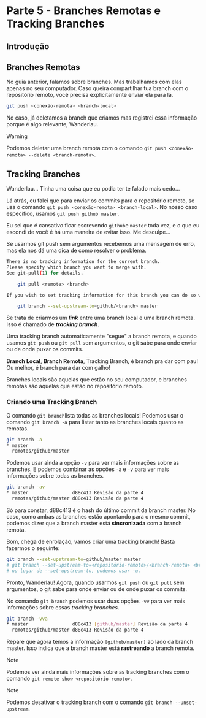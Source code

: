 # Parte 5 - Branches Remotas e Tracking Branches

## Introdução



## Branches Remotas

No guia anterior, falamos sobre branches. Mas trabalhamos com elas apenas no seu computador. Caso queira compartilhar tua branch com o repositório remoto, você precisa explicitamente enviar ela para lá.

```bash
git push <conexão-remota> <branch-local>
```

No caso, já deletamos a branch que criamos mas registrei essa informação porque é algo relevante, Wanderlau.

> [!WARNING]
> Podemos deletar uma branch remota com o comando `git push <conexão-remota> --delete <branch-remota>`.

## Tracking Branches

Wanderlau... Tinha uma coisa que eu podia ter te falado mais cedo...

Lá atrás, eu falei que para enviar os commits para o repositório remoto, se usa o comando `git push <conexão-remota> <branch-local>`. No nosso caso específico, usamos `git push github master`.

Eu sei que é cansativo ficar escrevendo `github`e `master` toda vez, e o que eu escondi de você é há uma maneira de evitar isso. Me desculpe...

Se usarmos git push sem argumentos recebemos uma mensagem de erro, mas ela nos dá uma dica de como resolver o problema.

```bash
There is no tracking information for the current branch.
Please specify which branch you want to merge with.
See git-pull(1) for details.

    git pull <remote> <branch>

If you wish to set tracking information for this branch you can do so with:

    git branch --set-upstream-to=github/<branch> master
```

Se trata de criarmos um ***link*** entre uma branch local e uma branch remota. Isso é chamado de ***tracking branch***. 

Uma tracking branch automaticamente "segue" a branch remota, e quando usamos `git push` ou `git pull` sem argumentos, o git sabe para onde enviar ou de onde puxar os commits.

**Branch Local**, **Branch Remota**, Tracking Branch, é branch pra dar com pau! Ou melhor, é branch para dar com galho!

Branches locais são aquelas que estão no seu computador, e branches remotas são aquelas que estão no repositório remoto.

### Criando uma Tracking Branch

O comando `git branch`lista todas as branches locais! Podemos usar o comando `git branch -a` para listar tanto as branches locais quanto as remotas.

```bash
git branch -a
* master
  remotes/github/master
```

Podemos usar ainda a opção `-v` para ver mais informações sobre as branches. E podemos combinar as opções `-a` e `-v` para ver mais informações sobre todas as branches.

```bash
git branch -av
* master                d88c413 Revisão da parte 4
  remotes/github/master d88c413 Revisão da parte 4
```

Só para constar, d88c413 é o hash do último commit da branch master. No caso, como ambas as branches estão apontando para o mesmo commit, podemos dizer que a branch master está **sincronizada** com a branch remota.

Bom, chega de enrolação, vamos criar uma tracking branch! Basta fazermos o seguinte:

```bash
git branch --set-upstream-to=github/master master
# git branch --set-upstream-to=<repositório-remoto>/<branch-remota> <branch-local>
# no lugar de --set-upstream-to, podemos usar -u.
```

Pronto,  Wanderlau! Agora, quando usarmos `git push` ou `git pull` sem argumentos, o git sabe para onde enviar ou de onde puxar os commits.

No comando `git branch` podemos usar duas opções `-vv` para ver mais informações sobre essas *tracking branches*.

```bash
git branch -vva
* master                d88c413 [github/master] Revisão da parte 4
  remotes/github/master d88c413 Revisão da parte 4
```

Repare que agora temos a informação `[github/master]` ao lado da branch master. Isso indica que a branch master está **rastreando** a branch remota.

> [!NOTE]
Podemos ver ainda mais informações sobre as tracking branches com o comando `git remote show <repositório-remoto>`.

> [!NOTE]
Podemos desativar o tracking branch com o comando `git branch --unset-upstream`.

